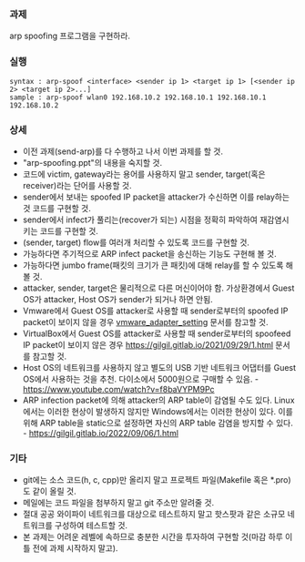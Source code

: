 ### 과제

arp spoofing 프로그램을 구현하라.

### 실행

```
syntax : arp-spoof <interface> <sender ip 1> <target ip 1> [<sender ip 2> <target ip 2>...]
sample : arp-spoof wlan0 192.168.10.2 192.168.10.1 192.168.10.1 192.168.10.2
```

### 상세

* 이전 과제(send-arp)를 다 수행하고 나서 이번 과제를 할 것.
* "arp-spoofing.ppt"의 내용을 숙지할 것.
* 코드에 victim, gateway라는 용어를 사용하지 말고 sender, target(혹은 receiver)라는 단어를 사용할 것.
* sender에서 보내는 spoofed IP packet을 attacker가 수신하면 이를 relay하는 것 코드를 구현할 것.
* sender에서 infect가 풀리는(recover가 되는) 시점을 정확히 파악하여 재감염시키는 코드를 구현할 것.
* (sender, target) flow를 여러개 처리할 수 있도록 코드를 구현할 것.
* 가능하다면 주기적으로 ARP infect packet을 송신하는 기능도 구현해 볼 것.
* 가능하다면 jumbo frame(패킷의 크기가 큰 패킷)에 대해 relay를 할 수 있도록 해 볼 것.
* attacker, sender, target은 물리적으로 다른 머신이어야 함. 가상환경에서 Guest OS가 attacker, Host OS가 sender가 되거나 하면 안됨.
* Vmware에서 Guest OS를 attacker로 사용할 때 sender로부터의 spoofed IP packet이 보이지 않을 경우 [vmware_adapter_setting](vmware_adapter_setting.pdf) 문서를 참고할 것.
* VirtualBox에서 Guest OS를 attacker로 사용할 때 sender로부터의 spoofeed IP packet이 보이지 않은 경우 https://gilgil.gitlab.io/2021/09/29/1.html 문서를 참고할 것.
* Host OS의 네트워크를 사용하지 않고 별도의 USB 기반 네트워크 어댑터를 Guest OS에서 사용하는 것을 추천. 다이소에서 5000원으로 구매할 수 있음. - https://www.youtube.com/watch?v=f8baVYPM9Pc
* ARP infection packet에 의해 attacker의 ARP table이 감염될 수도 있다. Linux에서는 이러한 현상이 발생하지 않지만 Windows에서는 이러한 현상이 있다. 이를 위해 ARP table을 static으로 설정하면 자신의 ARP table 감염을 방지할 수 있다. - https://gilgil.gitlab.io/2022/09/06/1.html

### 기타

* git에는 소스 코드(h, c, cpp)만 올리지 말고 프로젝트 파일(Makefile 혹은 \*.pro)도 같이 올릴 것.
* 메일에는 코드 파일을 첨부하지 말고 git 주소만 알려줄 것.
* 절대 공공 와이파이 네트워크를 대상으로 테스트하지 말고 핫스팟과 같은 소규모 네트워크를 구성하여 테스트할 것.
* 본 과제는 어려운 레벨에 속하므로 충분한 시간을 투자하여 구현할 것(마감 하루 이틀 전에 과제 시작하지 말고).